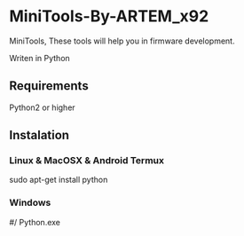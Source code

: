 # MiniTools-By-ARTEM_x92
MiniTools, These tools will help you in firmware development.

Writen in Python

## Requirements
Python2 or higher

## Instalation
### Linux & MacOSX & Android Termux
sudo apt-get install python

### Windows
#/ Python.exe